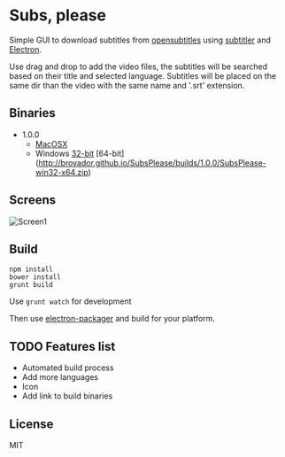 # Subs, please

Simple GUI to download subtitles from [opensubtitles](http://www.opensubtitles.org/) using  [subtitler](https://github.com/divhide/node-subtitler) and [Electron](https://github.com/atom/electron).

Use drag and drop to add the video files, the subtitles will be searched based on their title and selected language. Subtitles will be placed on the same dir than the video with the same name and '.srt' extension.

## Binaries
* 1.0.0
  * [MacOSX](http://brovador.github.io/SubsPlease/builds/1.0.0/SubsPlease-MacOSX-1.0.0.zip)
  * Windows [32-bit](http://brovador.github.io/SubsPlease/builds/1.0.0/SubsPlease-win32-ia32.zip) [64-bit] (http://brovador.github.io/SubsPlease/builds/1.0.0/SubsPlease-win32-x64.zip)

## Screens

![Screen1](http://brovador.github.io/SubsPlease/screenshot2.png)

## Build

```
npm install
bower install
grunt build
```

Use ```grunt watch``` for development

Then use [electron-packager](https://github.com/maxogden/electron-packager) and build for your platform.

## TODO Features list
* Automated build process
* Add more languages
* Icon
* Add link to build binaries

## License
MIT
